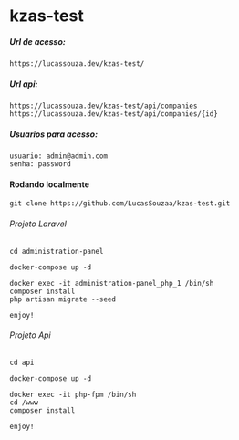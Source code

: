 # kzas-test

##### Url de acesso:
    https://lucassouza.dev/kzas-test/
    
##### Url api:
    https://lucassouza.dev/kzas-test/api/companies
    https://lucassouza.dev/kzas-test/api/companies/{id}
    
##### Usuarios para acesso:
    usuario: admin@admin.com
    senha: password
    
#### Rodando localmente
    git clone https://github.com/LucasSouzaa/kzas-test.git
    
###### Projeto Laravel
    
    cd administration-panel
    
    docker-compose up -d
    
    docker exec -it administration-panel_php_1 /bin/sh
    composer install
    php artisan migrate --seed
    
    enjoy!
    
###### Projeto Api
    
    cd api
    
    docker-compose up -d
    
    docker exec -it php-fpm /bin/sh
    cd /www
    composer install
    
    enjoy!
   

    
